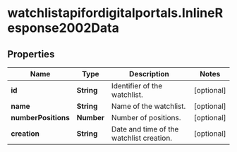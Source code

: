 # watchlistapifordigitalportals.InlineResponse2002Data

## Properties

Name | Type | Description | Notes
------------ | ------------- | ------------- | -------------
**id** | **String** | Identifier of the watchlist. | [optional] 
**name** | **String** | Name of the watchlist. | [optional] 
**numberPositions** | **Number** | Number of positions. | [optional] 
**creation** | **String** | Date and time of the watchlist creation. | [optional] 


